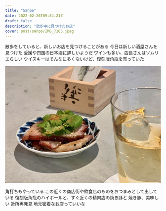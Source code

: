 ```yaml
---
title: "Sanpo"
date: 2022-02-26T09:54:21Z
draft: false
description: "散歩中に見つけたお店"
cover: post/sanpo/IMG_7105.jpeg
---
```


散歩をしていると、新しいお店を見つけることがある
今日は新しい酒屋さんを見つけた
愛媛や四国の日本酒に詳しいようだ
ワインも多い、店長さんはソムリエらしい
ウイスキーはそんなに多くないけど、復刻版角瓶を売っていた

![yakibuta](./IMG_7104.jpeg)

角打ちもやっている
この近くの商店街や飲食店のものをおつまみとして出している
復刻版角瓶のハイボールと、すぐ近くの精肉店の焼き豚と
焼き豚、美味しい
近所再発見
地元密着なお店っていいな
